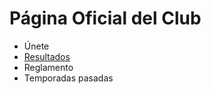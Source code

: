 # Página Oficial del Club

- Únete
- [Resultados](https://club-armagedon.github.io/index/resultados/sample)
- Reglamento
- Temporadas pasadas
